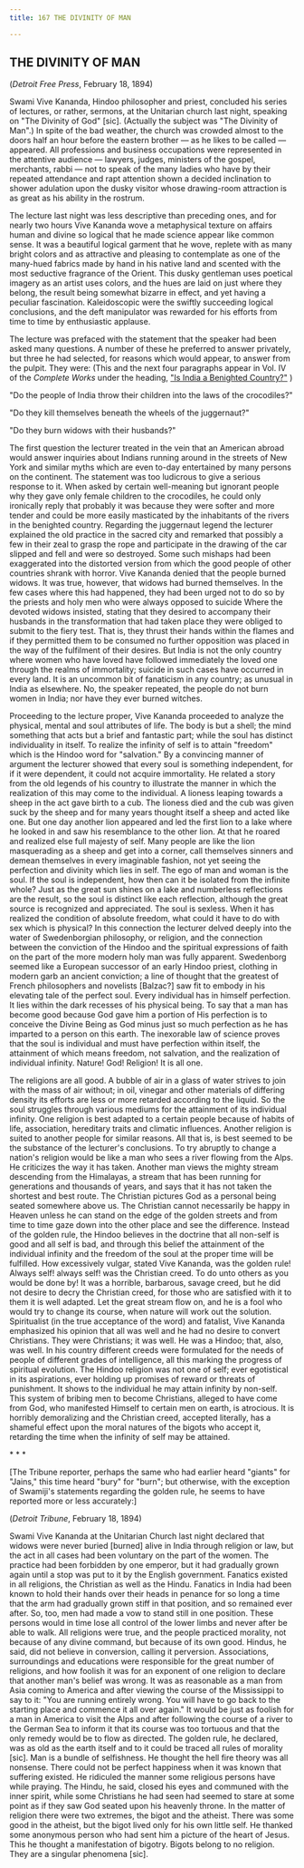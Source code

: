 ```yaml
---
title: 167 THE DIVINITY OF MAN

---
```

  

## THE DIVINITY OF MAN

(*Detroit Free Press*, February 18, 1894)

Swami Vive Kananda, Hindoo philosopher and priest, concluded his series
of lectures, or rather, sermons, at the Unitarian church last night,
speaking on "The Divinity of God" \[sic\]. (Actually the subject was
"The Divinity of Man".) In spite of the bad weather, the church was
crowded almost to the doors half an hour before the eastern brother — as
he likes to be called — appeared. All professions and business
occupations were represented in the attentive audience — lawyers,
judges, ministers of the gospel, merchants, rabbi — not to speak of the
many ladies who have by their repeated attendance and rapt attention
shown a decided inclination to shower adulation upon the dusky visitor
whose drawing-room attraction is as great as his ability in the rostrum.

The lecture last night was less descriptive than preceding ones, and for
nearly two hours Vive Kananda wove a metaphysical texture on affairs
human and divine so logical that he made science appear like common
sense. It was a beautiful logical garment that he wove, replete with as
many bright colors and as attractive and pleasing to contemplate as one
of the many-hued fabrics made by hand in his native land and scented
with the most seductive fragrance of the Orient. This dusky gentleman
uses poetical imagery as an artist uses colors, and the hues are laid on
just where they belong, the result being somewhat bizarre in effect, and
yet having a peculiar fascination. Kaleidoscopic were the swiftly
succeeding logical conclusions, and the deft manipulator was rewarded
for his efforts from time to time by enthusiastic applause.

The lecture was prefaced with the statement that the speaker had been
asked many questions. A number of these he preferred to answer
privately, but three he had selected, for reasons which would appear, to
answer from the pulpit. They were: (This and the next four paragraphs
appear in Vol. IV of the *Complete Works* under the heading, ["Is India
a Benighted
Country?"](../../volume_4/lectures_and_discourses/is_india_a_benighted_country.htm#v3_ran)
)

"Do the people of India throw their children into the laws of the
crocodiles?"

"Do they kill themselves beneath the wheels of the juggernaut?"

"Do they burn widows with their husbands?"

The first question the lecturer treated in the vein that an American
abroad would answer inquiries about Indians running around in the
streets of New York and similar myths which are even to-day entertained
by many persons on the continent. The statement was too ludicrous to
give a serious response to it. When asked by certain well-meaning but
ignorant people why they gave only female children to the crocodiles, he
could only ironically reply that probably it was because they were
softer and more tender and could be more easily masticated by the
inhabitants of the rivers in the benighted country. Regarding the
juggernaut legend the lecturer explained the old practice in the sacred
city and remarked that possibly a few in their zeal to grasp the rope
and participate in the drawing of the car slipped and fell and were so
destroyed. Some such mishaps had been exaggerated into the distorted
version from which the good people of other countries shrank with
horror. Vive Kananda denied that the people burned widows. It was true,
however, that widows had burned themselves. In the few cases where this
had happened, they had been urged not to do so by the priests and holy
men who were always opposed to suicide Where the devoted widows
insisted, stating that they desired to accompany their husbands in the
transformation that had taken place they were obliged to submit to the
fiery test. That is, they thrust their hands within the flames and if
they permitted them to be consumed no further opposition was placed in
the way of the fulfilment of their desires. But India is not the only
country where women who have loved have followed immediately the loved
one through the realms of immortality; suicide in such cases have
occurred in every land. It is an uncommon bit of fanaticism in any
country; as unusual in India as elsewhere. No, the speaker repeated, the
people do not burn women in India; nor have they ever burned witches.

Proceeding to the lecture proper, Vive Kananda proceeded to analyze the
physical, mental and soul attributes of life. The body is but a shell;
the mind something that acts but a brief and fantastic part; while the
soul has distinct individuality in itself. To realize the infinity of
self is to attain "freedom" which is the Hindoo word for "salvation." By
a convincing manner of argument the lecturer showed that every soul is
something independent, for if it were dependent, it could not acquire
immortality. He related a story from the old legends of his country to
illustrate the manner in which the realization of this may come to the
individual. A lioness leaping towards a sheep in the act gave birth to a
cub. The lioness died and the cub was given suck by the sheep and for
many years thought itself a sheep and acted like one. But one day
another lion appeared and led the first lion to a lake where he looked
in and saw his resemblance to the other lion. At that he roared and
realized else full majesty of self. Many people are like the lion
masquerading as a sheep and get into a corner, call themselves sinners
and demean themselves in every imaginable fashion, not yet seeing the
perfection and divinity which lies in self. The ego of man and woman is
the soul. If the soul is independent, how then can it be isolated from
the infinite whole? Just as the great sun shines on a lake and
numberless reflections are the result, so the soul is distinct like each
reflection, although the great source is recognized and appreciated. The
soul is sexless. When it has realized the condition of absolute freedom,
what could it have to do with sex which is physical? In this connection
the lecturer delved deeply into the water of Swedenborgian philosophy,
or religion, and the connection between the conviction of the Hindoo and
the spiritual expressions of faith on the part of the more modern holy
man was fully apparent. Swedenborg seemed like a European successor of
an early Hindoo priest, clothing in modern garb an ancient conviction; a
line of thought that the greatest of French philosophers and novelists
\[Balzac?\] saw fit to embody in his elevating tale of the perfect soul.
Every individual has in himself perfection. It lies within the dark
recesses of his physical being. To say that a man has become good
because God gave him a portion of His perfection is to conceive the
Divine Being as God minus just so much perfection as he has imparted to
a person on this earth. The inexorable law of science proves that the
soul is individual and must have perfection within itself, the
attainment of which means freedom, not salvation, and the realization of
individual infinity. Nature! God! Religion! It is all one.

The religions are all good. A bubble of air in a glass of water strives
to join with the mass of air without; in oil, vinegar and other
materials of differing density its efforts are less or more retarded
according to the liquid. So the soul struggles through various mediums
for the attainment of its individual infinity. One religion is best
adapted to a certain people because of habits of life, association,
hereditary traits and climatic influences. Another religion is suited to
another people for similar reasons. All that is, is best seemed to be
the substance of the lecturer's conclusions. To try abruptly to change a
nation's religion would be like a man who sees a river flowing from the
Alps. He criticizes the way it has taken. Another man views the mighty
stream descending from the Himalayas, a stream that has been running for
generations and thousands of years, and says that it has not taken the
shortest and best route. The Christian pictures God as a personal being
seated somewhere above us. The Christian cannot necessarily be happy in
Heaven unless he can stand on the edge of the golden streets and from
time to time gaze down into the other place and see the difference.
Instead of the golden rule, the Hindoo believes in the doctrine that all
non-self is good and all self is bad, and through this belief the
attainment of the individual infinity and the freedom of the soul at the
proper time will be fulfilled. How excessively vulgar, stated Vive
Kananda, was the golden rule! Always self! always self! was the
Christian creed. To do unto others as you would be done by! It was a
horrible, barbarous, savage creed, but he did not desire to decry the
Christian creed, for those who are satisfied with it to them it is well
adapted. Let the great stream flow on, and he is a fool who would try to
change its course, when nature will work out the solution. Spiritualist
(in the true acceptance of the word) and fatalist, Vive Kananda
emphasized his opinion that all was well and he had no desire to convert
Christians. They were Christians; it was well. He was a Hindoo; that,
also, was well. In his country different creeds were formulated for the
needs of people of different grades of intelligence, all this marking
the progress of spiritual evolution. The Hindoo religion was not one of
self; ever egotistical in its aspirations, ever holding up promises of
reward or threats of punishment. It shows to the individual he may
attain infinity by non-self. This system of bribing men to become
Christians, alleged to have come from God, who manifested Himself to
certain men on earth, is atrocious. It is horribly demoralizing and the
Christian creed, accepted literally, has a shameful effect upon the
moral natures of the bigots who accept it, retarding the time when the
infinity of self may be attained.

\*          \*          \*

\[The Tribune reporter, perhaps the same who had earlier heard "giants"
for "Jains," this time heard "bury" for "burn"; but otherwise, with the
exception of Swamiji's statements regarding the golden rule, he seems to
have reported more or less accurately:\]

(*Detroit Tribune*, February 18, 1894)

Swami Vive Kananda at the Unitarian Church last night declared that
widows were never buried \[burned\] alive in India through religion or
law, but the act in all cases had been voluntary on the part of the
women. The practice had been forbidden by one emperor, but it had
gradually grown again until a stop was put to it by the English
government. Fanatics existed in all religions, the Christian as well as
the Hindu. Fanatics in India had been known to hold their hands over
their heads in penance for so long a time that the arm had gradually
grown stiff in that position, and so remained ever after. So, too, men
had made a vow to stand still in one position. These persons would in
time lose all control of the lower limbs and never after be able to
walk. All religions were true, and the people practiced morality, not
because of any divine command, but because of its own good. Hindus, he
said, did not believe in conversion, calling it perversion.
Associations, surroundings and educations were responsible for the great
number of religions, and how foolish it was for an exponent of one
religion to declare that another man's belief was wrong. It was as
reasonable as a man from Asia coming to America and after viewing the
course of the Mississippi to say to it: "You are running entirely wrong.
You will have to go back to the starting place and commence it all over
again." It would be just as foolish for a man in America to visit the
Alps and after following the course of a river to the German Sea to
inform it that its course was too tortuous and that the only remedy
would be to flow as directed. The golden rule, he declared, was as old
as the earth itself and to it could be traced all rules of morality
\[sic\]. Man is a bundle of selfishness. He thought the hell fire theory
was all nonsense. There could not be perfect happiness when it was known
that suffering existed. He ridiculed the manner some religious persons
have while praying. The Hindu, he said, closed his eyes and communed
with the inner spirit, while some Christians he had seen had seemed to
stare at some point as if they saw God seated upon his heavenly throne.
In the matter of religion there were two extremes, the bigot and the
atheist. There was some good in the atheist, but the bigot lived only
for his own little self. He thanked some anonymous person who had sent
him a picture of the heart of Jesus. This he thought a manifestation of
bigotry. Bigots belong to no religion. They are a singular phenomena
\[sic\].